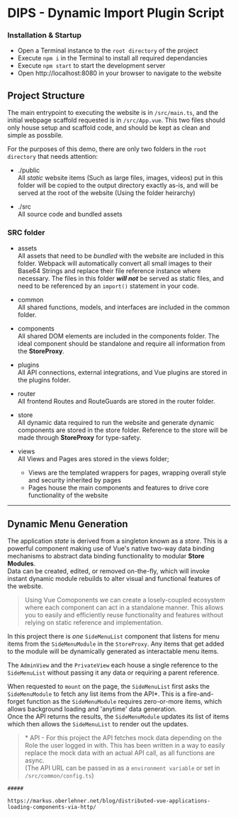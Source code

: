 # DIPS - Dynamic Import Plugin Script


### Installation & Startup
- Open a Terminal instance to the `root directory` of the project
- Execute `npm i` in the Terminal to install all required dependancies
- Execute `npm start` to start the development server
- Open http://localhost:8080 in your browser to navigate to the website

## Project Structure
The main entrypoint to executing the website is in `/src/main.ts`, and the initial webpage scaffold requested is in `/src/App.vue`. This two files should only house setup and scaffold code, and should be kept as clean and simple as possbile.

For the purposes of this demo, there are only two folders in the `root directory` that needs attention:
- ./public  
  All _static_ website items (Such as large files, images, videos) put in this folder will be copied to the output directory exactly as-is, and will be served at the root of the website (Using the folder heirarchy)

- ./src  
  All source code and bundled assets

### SRC folder
- assets  
  All assets that need to be _bundled_ with the website are included in this folder. Webpack will automatically convert all small images to their Base64 Strings and replace their file reference instance where necessary. The files in this folder ___will not___ be served as static files, and need to be referenced by an `import()` statement in your code.

- common  
  All shared functions, models, and interfaces are included in the common folder.

- components  
  All shared DOM elements are included in the components folder. The ideal component should be standalone and require all information from the __StoreProxy__.

- plugins  
  All API connections, external integrations, and Vue plugins are stored in the plugins folder.

- router  
  All frontend Routes and RouteGuards are stored in the router folder.

- store  
  All dynamic data required to run the website and generate dynamic components are stored in the store folder. Reference to the store will be made through __StoreProxy__ for type-safety.

- views  
  All Views and Pages ares stored in the views folder;  
  
  - Views are the templated wrappers for pages, wrapping overall style and security inherited by pages  
  - Pages house the main components and features to drive core functionality of the website

---

## Dynamic Menu Generation  
The application _state_ is derived from a singleton known as a _store_. This is a powerful component making use of Vue's native two-way data binding mechanisms to abstract data binding functionality to modular __Store Modules__.  
Data can be created, edited, or removed on-the-fly, which will invoke instant dynamic module rebuilds to alter visual and functional features of the website.

> Using Vue Comoponents we can create a losely-coupled ecosystem where each component can act in a standalone manner. This allows you to easily and efficiently reuse functionality and features without relying on static reference and implementation.

In this project there is _one_ `SideMenuList` component that listens for menu items from the `SideMenuModule` in the `StoreProxy`. Any items that get added to the module will be dynamically generated as interactable menu items.

The `AdminView` and the `PrivateView` each house a single reference to the `SideMenuList` without passing it any data or requiring a parent reference.

When requested to `mount` on the page, the `SideMenuList` first asks the `SideMenuModule` to fetch any list items from the API*. This is a fire-and-forget function as the `SideMenuModule` requires zero-or-more items, which allows background loading and 'anytime' data generation.  
Once the API returns the results, the `SideMenuModule` updates its list of items which then allows the `SideMenuList` to render out the updates.

  > \* API - For this project the API fetches mock data depending on the Role the user logged in with. This has been written in a way to easily replace the mock data with an actual API call, as all functions are async.  
    (The API URL can be passed in as a `environment variable` or set in `/src/common/config.ts`)


    #####

    https://markus.oberlehner.net/blog/distributed-vue-applications-loading-components-via-http/